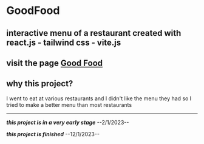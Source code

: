 # GoodFood
## interactive menu of a restaurant created with react.js - tailwind css - vite.js

## visit the page <a href="https://ivanscaglioni.github.io/goodfood/" target="blank" >Good Food</a>

## why this project?

I went to eat at various restaurants and I didn't like the menu they had so I tried to make a better menu than most restaurants

___

***this project is in a very early stage*** --2/1/2023--  

***this project is finished*** --12/1/2023--



